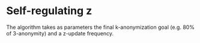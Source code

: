 # Self-regulating z

The algorithm takes as parameters the final k-anonymization goal (e.g. 80% of 3-anonymity) and a z-update frequency.
